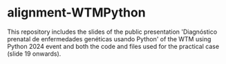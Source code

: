 # alignment-WTMPython
This repository includes the slides of the public presentation 'Diagnóstico prenatal de enfermedades genéticas usando Python' of the WTM using Python 2024 event and both the code and files used for the practical case (slide 19 onwards).
